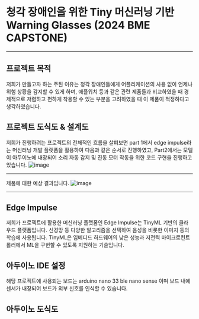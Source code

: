 청각 장애인을 위한 Tiny 머신러닝 기반 Warning Glasses (2024 BME CAPSTONE)
====================================================================================================================================================================
____________________________


프로젝트 목적
-----------------

저희가 만들고자 하는 주된 이유는 청각 장애인들에게 어플리케이션의 사용 없이 언제나 위험 상황을 감지할 수 있게 하며, 애플워치 등과 같은 관련 제품들과 비교하였을 때 경제적으로 저렴하고 편하게 착용할 수 있는 부분을 고려하였을 때 이 제품이 적정하다고 생각하였습니다.

프로젝트 도식도 & 설계도
------------------------------------------------
저희가 진행하려는 프로젝트의 전체적인 흐름을 살펴보면 part 1에서 edge impulse라는 머신러닝 개발 플랫폼을 활용하여 다음과 같은 순서로 진행하였고,
Part2에서는 모델이 아두이노에 내장되어 소리 자동 감지 및 진동 모터 작동을 위한 코드 구현을 진행하고 있습니다.
![image](https://github.com/ohjaeeun/BME-capstone/assets/129700005/90a9a5e9-ba88-40b1-bdb0-c73c312e4a1c)

----------------------------------------------------
제품에 대한 예상 결과입니다.
![image](https://github.com/ohjaeeun/BME-capstone/assets/129700005/d11449fc-c7ea-4024-910d-34c3c0192fbf)

----------------------------------------------------------

Edge Impulse
-----------------------------------------------------------
저희가 프로젝트에 활용한 머신러닝 플랫폼인 Edge Impulse는 TinyML 기반의 클라우드 플랫폼입니다. 
신경망 등 다양한 알고리즘을 선택하여 음성을 비롯한 이미지 등의 학습에 사용됩니다. TinyML은 임베디드 하드웨어의 낮은 성능과 저전력 마이크로컨트롤러에서 ML을 구현할 수 있도록 지원하는 기술입니다.

아두이노 IDE 설정
--------------------------------------------------
해당 프로젝트에 사용되는 보드는 arduino nano 33 ble nano sense 이며 보드 내에 센서가 내장되어 보드가 외부 신호를 인식할 수 있습니다.

아두이노 도식도
--------------------------------------------------



